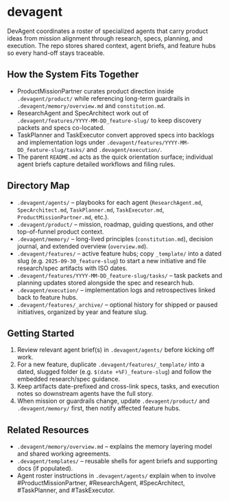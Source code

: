 # devagent

DevAgent coordinates a roster of specialized agents that carry product ideas from mission alignment through research, specs, planning, and execution. The repo stores shared context, agent briefs, and feature hubs so every hand-off stays traceable.

## How the System Fits Together
- ProductMissionPartner curates product direction inside `.devagent/product/` while referencing long-term guardrails in `.devagent/memory/overview.md` and `constitution.md`.
- ResearchAgent and SpecArchitect work out of `.devagent/features/YYYY-MM-DD_feature-slug/` to keep discovery packets and specs co-located.
- TaskPlanner and TaskExecutor convert approved specs into backlogs and implementation logs under `.devagent/features/YYYY-MM-DD_feature-slug/tasks/` and `.devagent/execution/`.
- The parent `README.md` acts as the quick orientation surface; individual agent briefs capture detailed workflows and filing rules.

## Directory Map
- `.devagent/agents/` – playbooks for each agent (`ResearchAgent.md`, `SpecArchitect.md`, `TaskPlanner.md`, `TaskExecutor.md`, `ProductMissionPartner.md`, etc.).
- `.devagent/product/` – mission, roadmap, guiding questions, and other top-of-funnel product context.
- `.devagent/memory/` – long-lived principles (`constitution.md`), decision journal, and extended overview (`overview.md`).
- `.devagent/features/` – active feature hubs; copy `_template/` into a dated slug (e.g. `2025-09-30_feature-slug`) to start a new initiative and file research/spec artifacts with ISO dates.
- `.devagent/features/YYYY-MM-DD_feature-slug/tasks/` – task packets and planning updates stored alongside the spec and research hub.
- `.devagent/execution/` – implementation logs and retrospectives linked back to feature hubs.
- `.devagent/features/_archive/` – optional history for shipped or paused initiatives, organized by year and feature slug.

## Getting Started
1. Review relevant agent brief(s) in `.devagent/agents/` before kicking off work.
2. For a new feature, duplicate `.devagent/features/_template/` into a dated, slugged folder (e.g. `$(date +%F)_feature-slug`) and follow the embedded research/spec guidance.
3. Keep artifacts date-prefixed and cross-link specs, tasks, and execution notes so downstream agents have the full story.
4. When mission or guardrails change, update `.devagent/product/` and `.devagent/memory/` first, then notify affected feature hubs.

## Related Resources
- `.devagent/memory/overview.md` – explains the memory layering model and shared working agreements.
- `.devagent/templates/` – reusable shells for agent briefs and supporting docs (if populated).
- Agent roster instructions in `.devagent/agents/` explain when to involve #ProductMissionPartner, #ResearchAgent, #SpecArchitect, #TaskPlanner, and #TaskExecutor.
